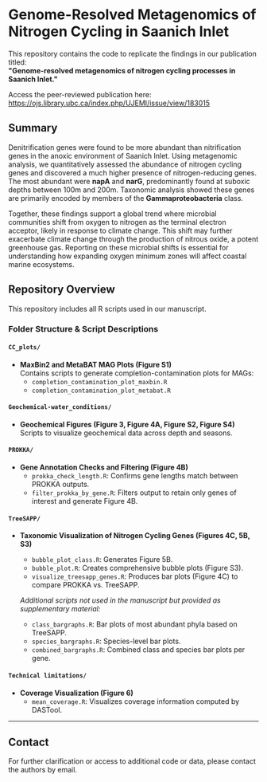 # Genome-Resolved Metagenomics of Nitrogen Cycling in Saanich Inlet

This repository contains the code to replicate the findings in our publication titled:  
**"Genome-resolved metagenomics of nitrogen cycling processes in Saanich Inlet."**

Access the peer-reviewed publication here: https://ojs.library.ubc.ca/index.php/UJEMI/issue/view/183015

## Summary

Denitrification genes were found to be more abundant than nitrification genes in the anoxic environment of Saanich Inlet. Using metagenomic analysis, we quantitatively assessed the abundance of nitrogen cycling genes and discovered a much higher presence of nitrogen-reducing genes. The most abundant were **napA** and **narG**, predominantly found at suboxic depths between 100m and 200m. Taxonomic analysis showed these genes are primarily encoded by members of the **Gammaproteobacteria** class.

Together, these findings support a global trend where microbial communities shift from oxygen to nitrogen as the terminal electron acceptor, likely in response to climate change. This shift may further exacerbate climate change through the production of nitrous oxide, a potent greenhouse gas. Reporting on these microbial shifts is essential for understanding how expanding oxygen minimum zones will affect coastal marine ecosystems.

## Repository Overview

This repository includes all R scripts used in our manuscript.

### Folder Structure & Script Descriptions

#### `CC_plots/`
- **MaxBin2 and MetaBAT MAG Plots (Figure S1)**  
  Contains scripts to generate completion-contamination plots for MAGs:
  - `completion_contamination_plot_maxbin.R`
  - `completion_contamination_plot_metabat.R`

#### `Geochemical-water_conditions/`
- **Geochemical Figures (Figure 3, Figure 4A, Figure S2, Figure S4)**  
  Scripts to visualize geochemical data across depth and seasons.

#### `PROKKA/`
- **Gene Annotation Checks and Filtering (Figure 4B)**  
  - `prokka_check_length.R`: Confirms gene lengths match between PROKKA outputs.  
  - `filter_prokka_by_gene.R`: Filters output to retain only genes of interest and generate Figure 4B.

#### `TreeSAPP/`
- **Taxonomic Visualization of Nitrogen Cycling Genes (Figures 4C, 5B, S3)**  
  - `bubble_plot_class.R`: Generates Figure 5B.  
  - `bubble_plot.R`: Creates comprehensive bubble plots (Figure S3).  
  - `visualize_treesapp_genes.R`: Produces bar plots (Figure 4C) to compare PROKKA vs. TreeSAPP.

  *Additional scripts not used in the manuscript but provided as supplementary material:*
  - `class_bargraphs.R`: Bar plots of most abundant phyla based on TreeSAPP.  
  - `species_bargraphs.R`: Species-level bar plots.  
  - `combined_bargraphs.R`: Combined class and species bar plots per gene.

#### `Technical limitations/`
- **Coverage Visualization (Figure 6)**  
  - `mean_coverage.R`: Visualizes coverage information computed by DASTool.

---

## Contact

For further clarification or access to additional code or data, please contact the authors by email.
